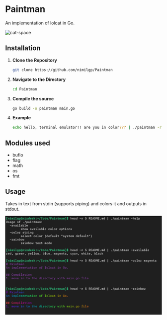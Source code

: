 # Paintman
An implementation of lolcat in Go. 

![cat-space](https://github.com/user-attachments/assets/10fb3826-b548-44dd-9218-9e8b9920d2a6)

## Installation

1. **Clone the Repository**

    ```bash
    git clone https://github.com/nimilgp/Paintman
    ```

2. **Navigate to the Directory**

    ```bash
    cd Paintman
    ```
3. **Compile the source**

   ```bash
   go build -o paintman main.go
   ```
4. **Example**
   ```bash
   echo hello, terminal emulator!! are you in color??? | ./paintman -rainbow
   ```

## Modules used
- bufio
- flag
- math
- os
- fmt

## Usage
Takes in text from stdin (supports piping) and colors it and outputs in stdout.

![screenshot](/paintman.png)
